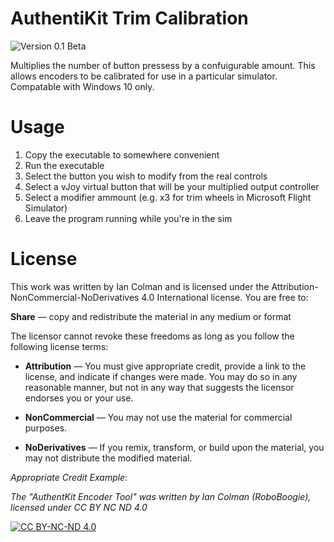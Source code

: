 # AuthentiKit Trim Calibration
![Version 0.1 Beta](https://img.shields.io/badge/Version-0.1--beta-blue)

Multiplies the number of button pressess by a confuigurable amount. This allows encoders to be calibrated for use in a particular simulator. Compatable with Windows 10 only.

# Usage

1. Copy the executable to somewhere convenient
2. Run the executable
3. Select the button you wish to modify from the real controls
4. Select a vJoy virtual button that will be your multiplied output controller
5. Select a modifier ammount (e.g. x3 for trim wheels in Microsoft Flight Simulator)
6. Leave the program running while you're in the sim

# License

This work was written by Ian Colman and is licensed under the Attribution-NonCommercial-NoDerivatives 4.0 International license. You are free to:

**Share** — copy and redistribute the material in any medium or format

The licensor cannot revoke these freedoms as long as you follow the following license terms:

* **Attribution** — You must give appropriate credit, provide a link to the license, and indicate if changes were made. You may do so in any reasonable manner, but not in any way that suggests the licensor endorses you or your use.

* **NonCommercial** — You may not use the material for commercial purposes.

* **NoDerivatives** — If you remix, transform, or build upon the material, you may not distribute the modified material. 

*Appropriate Credit Example*:

*The "AuthentKit Encoder Tool" was written by Ian Colman (RoboBoogie), licensed under CC BY NC ND 4.0*

[![CC BY-NC-ND 4.0][cc-by-nc-nd-image]][cc-by-nc-nd]

[cc-by-nc-nd]: http://creativecommons.org/licenses/by-nc-nd/4.0/
[cc-by-nc-nd-image]: https://licensebuttons.net/l/by-nc-nd/4.0/88x31.png
[cc-by-nc-nd-shield]: https://img.shields.io/badge/License-CC%20BY%20NC%20ND%204.0-lightgrey.svg
